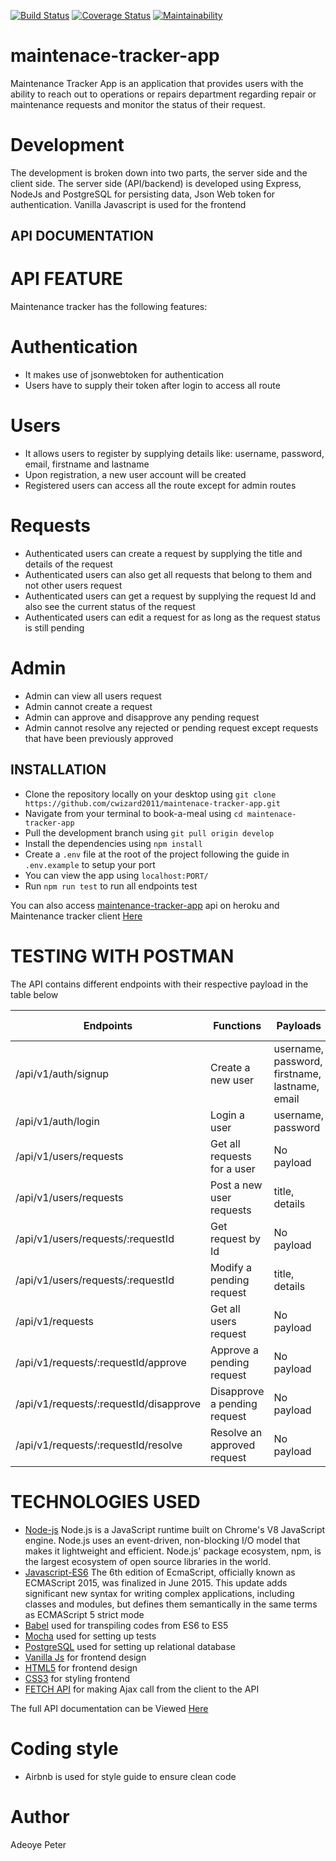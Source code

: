 [![Build Status](https://travis-ci.org/cwizard2011/maintenace-tracker-app.svg?branch=develop)](https://travis-ci.org/cwizard2011/maintenace-tracker-app)
[![Coverage Status](https://coveralls.io/repos/github/cwizard2011/maintenace-tracker-app/badge.svg)](https://coveralls.io/github/cwizard2011/maintenace-tracker-app)
[![Maintainability](https://api.codeclimate.com/v1/badges/bff176c8393b39668f7e/maintainability)](https://codeclimate.com/github/cwizard2011/maintenace-tracker-app/maintainability)

# maintenace-tracker-app
Maintenance Tracker App is an application that provides users with the ability to reach out to  operations or repairs department regarding repair or maintenance requests and monitor the  status of their request. 

# Development
The development is broken down into two parts, the server side and the client side. The server side (API/backend) is developed using Express, NodeJs and PostgreSQL for persisting data, Json Web token for authentication. Vanilla Javascript is used for the frontend

## API DOCUMENTATION

# API FEATURE
Maintenance tracker has the following features:

# Authentication
- It makes use of jsonwebtoken for authentication
- Users have to supply their token after login to access all route

# Users
- It allows users to register by supplying details like: username, password, email, firstname and lastname
- Upon registration, a new user account will be created
- Registered users can access all the route except for admin routes

# Requests
- Authenticated users can create a request by supplying the title and details of the request
- Authenticated users can also get all requests that belong to them and not other users request
- Authenticated users can get a request by supplying the request Id and also see the current status of the request
- Authenticated users can edit a request for as long as the request status is still pending

# Admin
- Admin can view all users request
- Admin cannot create a request
- Admin can approve and disapprove any pending request
- Admin cannot resolve any rejected or pending request except requests that have been previously approved


## INSTALLATION
- Clone the repository locally on your desktop using ```git clone https://github.com/cwizard2011/maintenace-tracker-app.git```
- Navigate from your terminal to book-a-meal using ```cd maintenace-tracker-app```
- Pull the development branch using ```git pull origin develop```
- Install the dependencies using ```npm install```
- Create a ```.env``` file at the root of the project following the guide in ```.env.example``` to setup your port
- You can view the app using ```localhost:PORT/```
- Run ```npm run test``` to run all endpoints test

You can also access [maintenance-tracker-app](http://peter-maintenance-app.herokuapp.com/) api on heroku and Maintenance tracker client [Here](https://maintenance-tracker-client.herokuapp.com/)

# TESTING WITH POSTMAN
The API contains different endpoints with their respective payload in the table below

|Endpoints|Functions|Payloads|Requets Method|
|---------|---------|--------|--------------|
|/api/v1/auth/signup| Create a new user|username, password, firstname, lastname, email| POST|
|/api/v1/auth/login| Login a user|username, password| POST|
|/api/v1/users/requests| Get all requests for a user|No payload|GET|
|/api/v1/users/requests| Post a new user requests|title, details| POST|
|/api/v1/users/requests/:requestId| Get request by Id|No payload| GET|
|/api/v1/users/requests/:requestId| Modify a pending request|title, details| PUT|
|/api/v1/requests| Get all users request|No payload|GET|
|/api/v1/requests/:requestId/approve| Approve a pending request|No payload| PUT|
|/api/v1/requests/:requestId/disapprove| Disapprove a pending request|No payload| PUT|
|/api/v1/requests/:requestId/resolve| Resolve an approved request|No payload| PUT|


# TECHNOLOGIES USED
- [Node-js](https://nodejs.org/en/) Node.js is a JavaScript runtime built on Chrome's V8 JavaScript engine. Node.js uses an event-driven, non-blocking I/O model that makes it lightweight and efficient. Node.js' package ecosystem, npm, is the largest ecosystem of open source libraries in the world.
- [Javascript-ES6](https://en.wikipedia.org/wiki/ECMAScript) The 6th edition of EcmaScript, officially known as ECMAScript 2015, was finalized in June 2015. This update adds significant new syntax for writing complex applications, including classes and modules, but defines them semantically in the same terms as ECMAScript 5 strict mode
- [Babel](https://babeljs.io/) used for transpiling codes from ES6 to ES5
- [Mocha](https://mochajs.org/) used for setting up tests
- [PostgreSQL](https://www.postgresql.org/) used for setting up relational database
- [Vanilla Js](https://developer.mozilla.org/en-US/docs/Web/JavaScript) for frontend design
- [HTML5](https://developer.mozilla.org/en-US/docs/Web/Guide/HTML/HTML5) for frontend design
- [CSS3](https://developer.mozilla.org/en-US/docs/Web/CSS/CSS3) for styling frontend
- [FETCH API](https://developer.mozilla.org/en-US/docs/Web/API/Fetch_API) for making Ajax call from the client to the API

The full API documentation can be Viewed [Here](https://maintenancetracker2.docs.apiary.io/#)

# Coding style
- Airbnb is used for style guide to ensure clean code

# Author
Adeoye Peter
